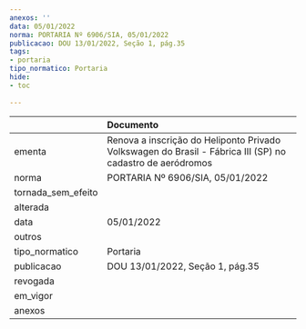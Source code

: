 ```yaml
---
anexos: ''
data: 05/01/2022
norma: PORTARIA Nº 6906/SIA, 05/01/2022
publicacao: DOU 13/01/2022, Seção 1, pág.35
tags:
- portaria
tipo_normatico: Portaria
hide: 
- toc 
 
---
```


|                    | Documento                                                                                                 |
|:-------------------|:----------------------------------------------------------------------------------------------------------|
| ementa             | Renova a inscrição do Heliponto Privado Volkswagen do Brasil - Fábrica III (SP) no cadastro de aeródromos |
| norma              | PORTARIA Nº 6906/SIA, 05/01/2022                                                                          |
| tornada_sem_efeito |                                                                                                           |
| alterada           |                                                                                                           |
| data               | 05/01/2022                                                                                                |
| outros             |                                                                                                           |
| tipo_normatico     | Portaria                                                                                                  |
| publicacao         | DOU 13/01/2022, Seção 1, pág.35                                                                           |
| revogada           |                                                                                                           |
| em_vigor           |                                                                                                           |
| anexos             |                                                                                                           |